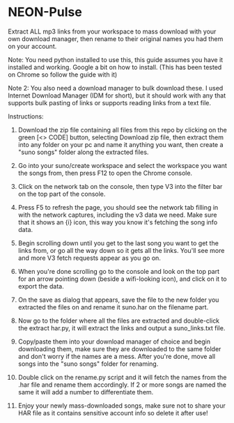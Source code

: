 # NEON-Pulse
Extract ALL mp3 links from your workspace to mass download with your own download manager, then rename to their original names you had them on your account.

Note: You need python installed to use this, this guide assumes you have it installed and working. Google a bit on how to install. (This has been tested on Chrome so follow the guide with it)

Note 2: You also need a download manager to bulk download these. I used Internet Download Manager (IDM for short), but it should work with any that supports bulk pasting of links or supports reading links from a text file.

Instructions:

1. Download the zip file containing all files from this repo by clicking on the green [<> CODE] button, selecting Download zip file, then extract them into any folder on your pc and name it anything you want, then create a "suno songs" folder along the extracted files.
  
2. Go into your suno/create workspace and select the workspace you want the songs from, then press F12 to open the Chrome console.
   
3. Click on the network tab on the console, then type V3 into the filter bar on the top part of the console.
   
4. Press F5 to refresh the page, you should see the network tab filling in with the network captures, including the v3 data we need. Make sure that it shows an {i} icon, this way you know it's fetching the song info data.

5. Begin scrolling down until you get to the last song you want to get the links from, or go all the way down so it gets all the links. You'll see more and more V3 fetch requests appear as you go on.

6. When you're done scrolling go to the console and look on the top part for an arrow pointing down (beside a wifi-looking icon), and click on it to export the data.

7. On the save as dialog that appears, save the file to the new folder you extracted the files on and rename it suno.har on the filename part.

8. Now go to the folder where all the files are extracted and double-click the extract har.py, it will extract the links and output a suno_links.txt file.

9. Copy/paste them into your download manager of choice and begin downloading them, make sure they are downloaded to the same folder and don't worry if the names are a mess. After you're done, move all songs into the "suno songs" folder for renaming.

10. Double click on the rename.py script and it will fetch the names from the .har file and rename them accordingly. If 2 or more songs are named the same it will add a number to differentiate them.

11. Enjoy your newly mass-downloaded songs, make sure not to share your HAR file as it contains sensitive account info so delete it after use!
